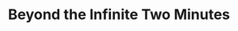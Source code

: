 ---
title: "Beyond the Infinite Two Minutes"
year: 2020
rating: 3.5
stars: "★★★½"
rewatched: false
permalink: "beyond-the-infinite-two-minutes"
watched_on: 2021-11-05
---